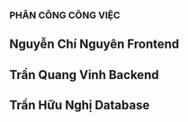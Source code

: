 ### PHÂN CÔNG CÔNG VIỆC
## Nguyễn Chí Nguyên Frontend
## Trần Quang Vinh Backend
## Trần Hữu Nghị Database
